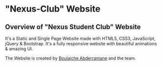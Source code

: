 # "Nexus-Club" Website

## Overview of "Nexus Student Club" Website

It's a Static and Single Page Website made with HTML5, CSS3, JavaScript, jQuery &amp; Bootstrap. It's a fully responsive website with beautiful animations &amp; amazing UI.

The Website is created by [Boulaiche Abderramane](https://www.linkedin.com/in/boulaicheabderrahmane/) and the team.



